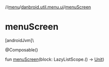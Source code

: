 //[menu](../../index.md)/[danbroid.util.menu.ui](index.md)/[menuScreen](menu-screen.md)

# menuScreen

[androidJvm]\

@Composable()

fun [menuScreen](menu-screen.md)(block: LazyListScope.() -> [Unit](https://kotlinlang.org/api/latest/jvm/stdlib/kotlin/-unit/index.html))
